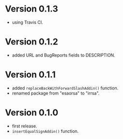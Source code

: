 # Version 0.1.3

* using Travis CI.


# Version 0.1.2

* added URL and BugReports fields to DESCRIPTION.


# Version 0.1.1

* added `replaceBackWithForwardSlashAddin()` function.
* renamed package from "esaorsa" to "irrsa".


# Version 0.1.0

* first release.
* `insertEqualSignAddin()` function.
